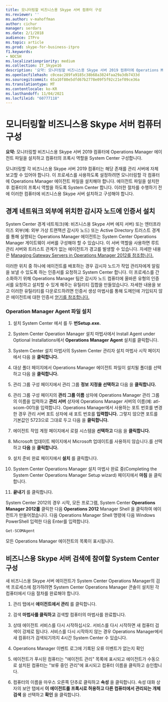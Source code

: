 ```yaml
---
title: 모니터링할 비즈니스용 Skype 서버 컴퓨터 구성
ms.reviewer: ''
ms.author: v-mahoffman
author: cichur
manager: serdars
ms.date: 2/1/2018
audience: ITPro
ms.topic: article
ms.prod: skype-for-business-itpro
f1.keywords:
- NOCSH
ms.localizationpriority: medium
ms.collection: IT_Skype16
description: '요약: 모니터링할 비즈니스용 Skype 서버 2019 컴퓨터에 Operations Manager 에이전트 파일을 설치하고 컴퓨터의 프록시 역할을 System Center 구성합니다.'
ms.openlocfilehash: c0ceac289fa9185c38b68a3824faa29a3db7433d
ms.sourcegitcommit: 65a10f80e5dfd67b2778e09f5f92c21ef09ce36a
ms.translationtype: MT
ms.contentlocale: ko-KR
ms.lasthandoff: 11/04/2021
ms.locfileid: "60777118"
---
```

# <a name="configure-the-skype-for-business-server-computers-to-monitore"></a>모니터링할 비즈니스용 Skype 서버 컴퓨터 구성

**요약:** 모니터링할 비즈니스용 Skype 서버 2019 컴퓨터에 Operations Manager 에이전트 파일을 설치하고 컴퓨터의 프록시 역할을 System Center 구성합니다.

모니터링할 각 비즈니스용 Skype 서버 2019 컴퓨터는 해당 존재를 관리 서버에 자체 보고할 수 있어야 합니다. 이 프로세스를 사용하도록 설정하려면 모니터링할 각 컴퓨터에 Operations Manager 에이전트 파일을 설치해야 합니다. 에이전트 파일을 설치한 후 컴퓨터의 프록시 역할을 하도록 System Center 합니다. 이러한 절차를 수행하기 전에 이러한 컴퓨터에 비즈니스용 Skype 서버 설치하고 구성해야 합니다.

## <a name="installing-a-certificate-on-a-watcher-node-located-outside-the-perimeter-network"></a>경계 네트워크 외부에 위치한 감시자 노드에 인증서 설치
<a name="watcher_node_outside"> </a>

System Center 경계 네트워크(예: 비즈니스용 Skype 서버 에지 서버) 또는 엔터프라이즈 외부(예: 외부 가상 트랜잭션 감시자 노드) 또는 Active Directory 트러스트 경계를 통해 실행되는 Operations Manager 에이전트는 System Center Operations Manager 게이트웨이 서버를 구성해야 할 수 있습니다. 이 서버 역할을 사용하면 루트 관리 서버와 트러스트 관계가 없는 에이전트가 경고를 발생할 수 있습니다. 자세한 내용은 [Managing Gateway Servers in Operations Manager 2012를 참조합니다.](/previous-versions/system-center/system-center-2012-R2/hh212823(v=sc.12))

이러한 위치 중 하나에 에이전트를 배포하는 경우 감시자 노드가 작업 관리자에게 알림을 보낼 수 있도록 하는 인증서를 요청하고 System Center 합니다. 이 프로세스를 간소화하기 위해 Operations Manager 팀은 감시자 노드 컴퓨터에 올바른 유형의 인증서를 요청하고 설치할 수 있게 해주는 유틸리티 집합을 만들었습니다. 자세한 내용을 보고 이러한 유틸리티를 다운로드하려면 인증서 생성 마법사를 통해 도메인에 가입되지 않은 에이전트에 대한 인증서 [얻기를 참조합니다.](https://techcommunity.microsoft.com/t5/system-center-blog/obtaining-certificates-for-non-domain-joined-agents-made-easy/ba-p/340467)

### <a name="installing-the-operation-manager-agent-files"></a>Operation Manager Agent 파일 설치

1. 설치 System Center 에서 를 두 **번Setup.exe.**

2. System Center Operation Manager 설치 마법사에서 Install Agent under Optional Installations에서 **Operations Manager Agent** 설치를 클릭합니다.

3. System Center 설치 마법사의 System Center 관리자 설치 마법사 시작 페이지에서 다음 을 **클릭합니다.**

4. 대상 폴더 페이지에서 Operations Manager 에이전트 파일이 설치될 폴더를 선택하고 다음 을 **클릭합니다.**

5. 관리 그룹 구성 페이지에서 관리 그룹 **정보 지정을 선택하고** 다음 을 **클릭합니다.**

6. 관리 그룹 구성 페이지의 **관리 그룹 이름** 상자에 Operations Manager 관리 그룹의 이름을 입력하고 **관리 서버** 상자에 Operations Manager 서버의 이름(예: atl-scom-001)을 입력합니다. Operations Manager에서 사용하는 포트 번호를 변경한 경우 관리 서버 포트 상자에 새 포트 번호를 **입력합니다.** 그렇지 않으면 포트를 기본값인 5723으로 그대로 두고 다음 을 **클릭합니다.**

7. 에이전트 작업 계정 페이지에서 로컬 시스템을 **선택하고** 다음 을 **클릭합니다.**

8. Microsoft 업데이트 페이지에서 Microsoft 업데이트를 사용하지 않습니다.를 선택하고 **다음** 을 **클릭합니다.**

9. 설치 준비 완료 페이지에서 **설치** 를 클릭합니다.

10. System Center Operations Manager 설치 마법사 완료 중(Completing the System Center Operations Manager Setup wizard) 페이지에서 **마침** 을 클릭합니다.

11. **끝내기** 를 클릭합니다.

System Center 2012의 경우 시작, 모든 프로그램, System Center **Operations Manager 2012를** 클릭한 다음 **Operations 2012** Manager Shell 을 클릭하여 에이전트가 만들어졌습니다.   다음 Operations Manager Shell 명령에 다음 Windows PowerShell 입력한 다음 Enter를 입력합니다.
```PowerShell
Get-SCOMAgent
```

모든 Operations Manager 에이전트의 목록이 표시됩니다.
## <a name="configuring-the-skype-for-business-server-computer-to-participate-in-system-center-discovery"></a>비즈니스용 Skype 서버 검색에 참여할 System Center 구성
<a name="watcher_node_outside"> </a>

새 비즈니스용 Skype 서버 에이전트가 System Center Operations Manager의 검색 프로세스에 참가하려면 System Center Operations Manager 콘솔이 설치된 각 컴퓨터에서 다음 절차를 완료해야 합니다.

1. 관리 탭에서 **에이전트에서 관리** 를 클릭합니다.

2. 검색 **마법사를 클릭하고** 검색할 컴퓨터의 마법사를 완료합니다.

3. 상태 에이전트 서비스를 다시 시작하십시오. 서비스를 다시 시작하면 새 컴퓨터 검색이 강제로 됩니다. 서비스를 다시 시작하지 않는 경우 Operations Manager에서 새 컴퓨터가 검색되기까지 4시간 System Center 수 있습니다.

4. Operations Manager 이벤트 로그에 기록된 오류 이벤트가 없는지 확인

5. 에이전트가 푸시된 컴퓨터는 "에이전트 관리" 목록에 표시되고 에이전트가 수동으로 설치된 컴퓨터는 "보류 중인 관리"에 표시되고 컴퓨터 이름을 클릭하고 승인합니다.

6. 컴퓨터의 이름을 마우스 오른쪽 단추로 클릭하고 **속성** 을 클릭합니다. 속성 대화 상자의 보안 탭에서 **이 에이전트를 프록시로 허용하고 다른 컴퓨터에서 관리되는 개체 검색** 을 선택하고 **확인** 을 클릭합니다.